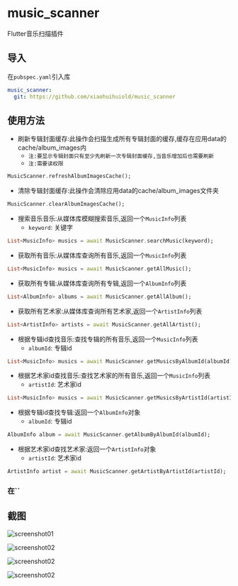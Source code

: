 # music_scanner

Flutter音乐扫描插件

## 导入

在`pubspec.yaml`引入库
```yaml
music_scanner:
  git: https://github.com/xiaohuihuiold/music_scanner
```

## 使用方法

* 刷新专辑封面缓存:此操作会扫描生成所有专辑封面的缓存,缓存在应用data的cache/album_images内
  * `注:要显示专辑封面只有至少先刷新一次专辑封面缓存,当音乐增加后也需要刷新`
  * `注:需要读权限`
```dart
MusicScanner.refreshAlbumImagesCache();
```

* 清除专辑封面缓存:此操作会清除应用data的cache/album_images文件夹
```dart
MusicScanner.clearAlbumImagesCache();
```

* 搜索音乐音乐:从媒体库模糊搜索音乐,返回一个`MusicInfo`列表
  * `keyword`: 关键字
```dart
List<MusicInfo> musics = await MusicScanner.searchMusic(keyword);
```

* 获取所有音乐:从媒体库查询所有音乐,返回一个`MusicInfo`列表
```dart
List<MusicInfo> musics = await MusicScanner.getAllMusic();
```

* 获取所有专辑:从媒体库查询所有专辑,返回一个`AlbumInfo`列表
```dart
List<AlbumInfo> albums = await MusicScanner.getAllAlbum();
```

* 获取所有艺术家:从媒体库查询所有艺术家,返回一个`ArtistInfo`列表
```dart
List<ArtistInfo> artists = await MusicScanner.getAllArtist();
```

* 根据专辑id查找音乐:查找专辑的所有音乐,返回一个`MusicInfo`列表
  * `albumId`: 专辑id
```dart
List<MusicInfo> musics = await MusicScanner.getMusicsByAlbumId(albumId);
```

* 根据艺术家id查找音乐:查找艺术家的所有音乐,返回一个`MusicInfo`列表
  * `artistId`: 艺术家id
```dart
List<MusicInfo> musics = await MusicScanner.getMusicsByArtistId(artistId);
```

* 根据专辑id查找专辑:返回一个`AlbumInfo`对象
  * `albumId`: 专辑id
```dart
AlbumInfo album = await MusicScanner.getAlbumByAlbumId(albumId);
```

* 根据艺术家id查找艺术家:返回一个`ArtistInfo`对象
  * `artistId`: 艺术家id
```dart
ArtistInfo artist = await MusicScanner.getArtistByArtistId(artistId);
```


### 在``

## 截图

![screenshot01](./screenshots/screenshot01.png)

![screenshot02](./screenshots/screenshot02.png)

![screenshot02](./screenshots/screenshot04.png)

![screenshot02](./screenshots/screenshot03.png)